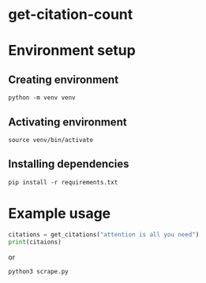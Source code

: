 # get-citation-count

# Environment setup

## Creating environment

```
python -m venv venv
```

## Activating environment

```
source venv/bin/activate
```

## Installing dependencies

```
pip install -r requirements.txt
```

# Example usage

```python
citations = get_citations("attention is all you need")
print(citaions)
```

or

```
python3 scrape.py
```
